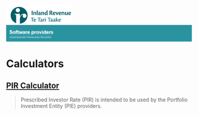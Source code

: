 ![IRD logo](Images/IRlogo.gif)
![Software Dev](Images/SoftwareDev.png)

# Calculators

## [PIR Calculator](./Service%20–%20PIR%20Calculator/)
> Prescribed Investor Rate (PIR) is intended to be used by the Portfolio Investment Entity (PIE) providers. 
